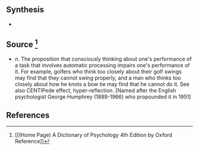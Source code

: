 ## Synthesis
- 
## Source [^1]
- $n$. The proposition that consciously thinking about one's performance of a task that involves automatic processing impairs one's performance of it. For example, golfers who think too closely about their golf swings may find that they cannot swing properly, and a man who thinks too closely about how he knots a bow tie may find that he cannot do it. See also CENTIPede effect, hyper-reflection. \[Named after the English psychologist George Humphrey (1889-1966) who propounded it in 1951]
## References

[^1]: [[(Home Page) A Dictionary of Psychology 4th Edition by Oxford Reference]]